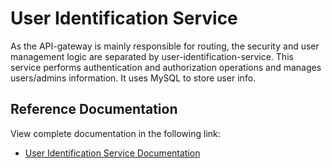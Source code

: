 # User Identification Service

As the API-gateway is mainly responsible for routing, the security and user management logic are separated by
user-identification-service. This service performs authentication and authorization operations and manages users/admins
information. It uses MySQL to store user info.

## Reference Documentation

View complete documentation in the following link:

* [User Identification Service Documentation](https://documenter.getpostman.com/view/22527751/2s946o38mr)
